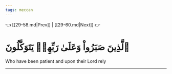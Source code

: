 ```yaml
---
tags: meccan
---
```


👈 [[29-58.md|Prev]] | [[29-60.md|Next]] 👉

# ٱلَّذِينَ صَبَرُواْ وَعَلَىٰ رَبِّهِمۡ يَتَوَكَّلُونَ

Who have been patient and upon their Lord rely

---

